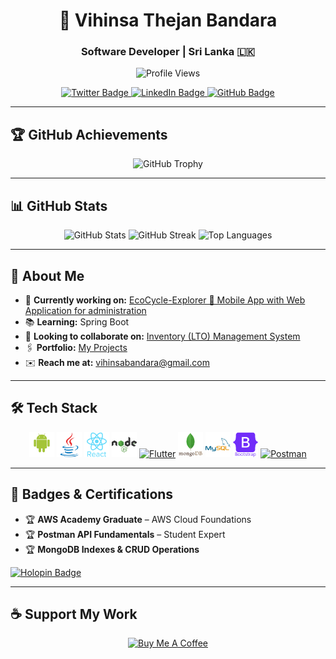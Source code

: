 <h1 align="center">👋 Vihinsa Thejan Bandara</h1>
<h3 align="center">Software Developer | Sri Lanka 🇱🇰</h3>

<p align="center">
  <img src="https://komarev.com/ghpvc/?username=it21266300&label=Profile%20views&color=0e75b6&style=flat" alt="Profile Views" />
</p>

<div align="center">
  <a href="https://twitter.com/vihinsabandara" target="_blank">
    <img src="https://img.shields.io/twitter/follow/vihinsabandara?logo=twitter&style=for-the-badge" alt="Twitter Badge" />
  </a>
  <a href="https://www.linkedin.com/in/vihinsa-thejan-bandara" target="_blank">
    <img src="https://img.shields.io/badge/-LinkedIn-blue?style=for-the-badge&logo=linkedin&logoColor=white" alt="LinkedIn Badge" />
  </a>
  <a href="https://github.com/IT21266300" target="_blank">
    <img src="https://img.shields.io/github/followers/IT21266300?logo=github&style=for-the-badge" alt="GitHub Badge" />
  </a>
</div>

---

## 🏆 GitHub Achievements
<div align="center">
  <img src="https://github-profile-trophy.vercel.app/?username=it21266300&theme=onedark" alt="GitHub Trophy" />
</div>

---

## 📊 GitHub Stats
<div align="center">
  <img src="https://github-readme-stats.vercel.app/api?username=it21266300&show_icons=true&theme=dark&locale=en" alt="GitHub Stats" />
  <img src="https://github-readme-streak-stats.herokuapp.com/?user=it21266300&theme=dark" alt="GitHub Streak" />
  <img src="https://github-readme-stats.vercel.app/api/top-langs/?username=it21266300&layout=compact&theme=dark" alt="Top Languages" />
</div>

---

## 🌟 About Me
- 🔭 **Currently working on:** [EcoCycle-Explorer 🚴 Mobile App with Web Application for administration](https://github.com/IT21266300/EcoCycle-Explorer)
- 📚 **Learning:** Spring Boot
- 🤝 **Looking to collaborate on:** [Inventory (LTO) Management System](https://github.com/IT21266300/Inventory-LTO-Management-System)
- 🖇️ **Portfolio:** [My Projects](https://sites.google.com/view/vihinsa-thejan-bandara/home)
- ✉️ **Reach me at:** vihinsabandara@gmail.com

---

## 🛠️ Tech Stack
<p align="center">
  <a href="https://developer.android.com" target="_blank"><img src="https://raw.githubusercontent.com/devicons/devicon/master/icons/android/android-original-wordmark.svg" alt="Android" width="40" height="40"/></a>
  <a href="https://www.java.com" target="_blank"><img src="https://raw.githubusercontent.com/devicons/devicon/master/icons/java/java-original.svg" alt="Java" width="40" height="40"/></a>
  <a href="https://reactjs.org/" target="_blank"><img src="https://raw.githubusercontent.com/devicons/devicon/master/icons/react/react-original-wordmark.svg" alt="React" width="40" height="40"/></a>
  <a href="https://nodejs.org" target="_blank"><img src="https://raw.githubusercontent.com/devicons/devicon/master/icons/nodejs/nodejs-original-wordmark.svg" alt="Node.js" width="40" height="40"/></a>
  <a href="https://flutter.dev" target="_blank"><img src="https://www.vectorlogo.zone/logos/flutterio/flutterio-icon.svg" alt="Flutter" width="40" height="40"/></a>
  <a href="https://mongodb.com" target="_blank"><img src="https://raw.githubusercontent.com/devicons/devicon/master/icons/mongodb/mongodb-original-wordmark.svg" alt="MongoDB" width="40" height="40"/></a>
  <a href="https://www.mysql.com/" target="_blank"><img src="https://raw.githubusercontent.com/devicons/devicon/master/icons/mysql/mysql-original-wordmark.svg" alt="MySQL" width="40" height="40"/></a>
  <a href="https://getbootstrap.com" target="_blank"><img src="https://raw.githubusercontent.com/devicons/devicon/master/icons/bootstrap/bootstrap-plain-wordmark.svg" alt="Bootstrap" width="40" height="40"/></a>
  <a href="https://www.postman.com" target="_blank"><img src="https://www.vectorlogo.zone/logos/getpostman/getpostman-icon.svg" alt="Postman" width="40" height="40"/></a>
</p>

---

## 🏅 Badges & Certifications
- 🏆 **AWS Academy Graduate** – AWS Cloud Foundations
- 🏆 **Postman API Fundamentals** – Student Expert
- 🏆 **MongoDB Indexes & CRUD Operations**

[![Holopin Badge](https://holopin.me/it21266300)](https://holopin.io/@it21266300)

---

## ☕ Support My Work
<p align="center">
  <a href="https://www.buymeacoffee.com/vihinsabandara" target="_blank">
    <img src="https://cdn.buymeacoffee.com/buttons/v2/default-yellow.png" alt="Buy Me A Coffee" width="200"/>
  </a>
</p>
